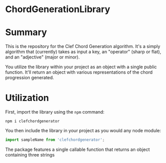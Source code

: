 # ChordGenerationLibrary

# Summary
This is the repository for the Clef Chord Generation algorithm. It's a simply algorithm that (currently) takes as input a key, an "operator" (sharp or flat), and an "adjective" (major or minor). 

You utilize the library within your project as an object with a single public function. It'll return an object with various representations of the chord progression generated.

# Utilization

First, import the library using the ```npm``` command:

```
npm i clefchordgenerator
```

You then include the library in your project as you would any node module:

```javascript
import sampleName from 'clefchordgenerator';
```

The package features a single callable function that returns an object containing three strings
